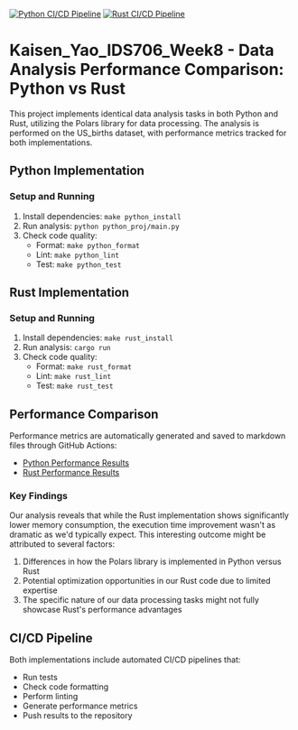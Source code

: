 [![Python CI/CD Pipeline](https://github.com/nogibjj/Kaisen_Yao_IDS706_Week8_Rust/actions/workflows/pythonCI.yml/badge.svg)](https://github.com/nogibjj/Kaisen_Yao_IDS706_Week8_Rust/actions/workflows/pythonCI.yml)
[![Rust CI/CD Pipeline](https://github.com/nogibjj/Kaisen_Yao_IDS706_Week8_Rust/actions/workflows/rustCI.yml/badge.svg)](https://github.com/nogibjj/Kaisen_Yao_IDS706_Week8_Rust/actions/workflows/rustCI.yml)

# Kaisen_Yao_IDS706_Week8 - Data Analysis Performance Comparison: Python vs Rust

This project implements identical data analysis tasks in both Python and Rust, utilizing the Polars library for data processing. The analysis is performed on the US_births dataset, with performance metrics tracked for both implementations.

## Python Implementation

### Setup and Running
1. Install dependencies: `make python_install`
2. Run analysis: `python python_proj/main.py`
3. Check code quality:
   - Format: `make python_format`
   - Lint: `make python_lint`
   - Test: `make python_test`

## Rust Implementation

### Setup and Running
1. Install dependencies: `make rust_install`
2. Run analysis: `cargo run`
3. Check code quality:
   - Format: `make rust_format`
   - Lint: `make rust_lint`
   - Test: `make rust_test`

## Performance Comparison

Performance metrics are automatically generated and saved to markdown files through GitHub Actions:
- [Python Performance Results](python_performance.md)
- [Rust Performance Results](rust_performance.md)

### Key Findings
Our analysis reveals that while the Rust implementation shows significantly lower memory consumption, the execution time improvement wasn't as dramatic as we'd typically expect. This interesting outcome might be attributed to several factors:

1. Differences in how the Polars library is implemented in Python versus Rust
2. Potential optimization opportunities in our Rust code due to limited expertise
3. The specific nature of our data processing tasks might not fully showcase Rust's performance advantages

## CI/CD Pipeline
Both implementations include automated CI/CD pipelines that:
- Run tests
- Check code formatting
- Perform linting
- Generate performance metrics
- Push results to the repository
